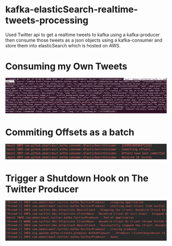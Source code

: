 # kafka-elasticSearch-realtime-tweets-processing

Used Twitter api to get a realtime tweets to kafka using a kafka-producer then consume those tweets as a json objects using a kafka-consumer and store them into elasticSearch which is hosted on AWS.

# Consuming my Own Tweets
![App look](https://github.com/Abdel-Raouf/kafka-elasticSearch-realtime-tweets-processing/blob/master/images/Screenshot%20from%202019-12-27%2014-49-38.png)

# Commiting Offsets as a batch 
![App look](https://github.com/Abdel-Raouf/kafka-elasticSearch-realtime-tweets-processing/blob/master/images/Screenshot%20from%202019-12-29%2011-57-42.png)

# Trigger a Shutdown Hook on The Twitter Producer
![App look](https://github.com/Abdel-Raouf/kafka-elasticSearch-realtime-tweets-processing/blob/master/images/Screenshot%20from%202019-12-27%2015-12-09.png)
